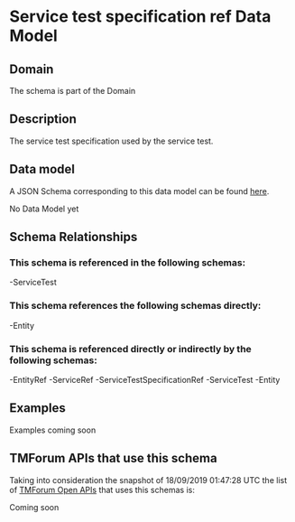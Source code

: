 # Service test specification ref Data Model

## Domain

The  schema is part of the  Domain

## Description

The service test specification used by the service test.

## Data model

A JSON Schema corresponding to this data model can be found
[here](https://github.com/tmforum-rand/schemas/blob/master/Service/ServiceTestSpecificationRef.schema.json).

No Data Model yet

## Schema Relationships

### This schema is referenced in the following schemas:

-ServiceTest

### This schema references the following schemas directly:

-Entity

### This schema is referenced directly or indirectly by the following schemas:

-EntityRef
-ServiceRef
-ServiceTestSpecificationRef
-ServiceTest
-Entity



## Examples

Examples coming soon

## TMForum APIs that use this schema

Taking into consideration the snapshot of 18/09/2019 01:47:28 UTC the list of [TMForum Open APIs](https://www.tmforum.org/open-apis/) that uses this schemas is:

Coming soon